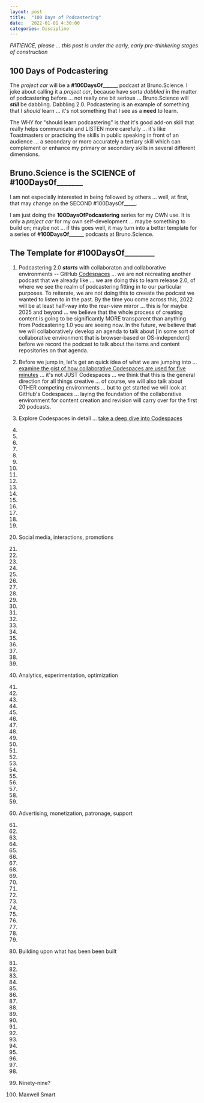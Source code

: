 ```yaml
---
layout: post
title:  "100 Days of Podcastering"
date:   2022-01-01 4:30:00
categories: Discipline
---
```



*PATIENCE, please ... this post is under the early, early pre-thinkering stages of construction*

## 100 Days of Podcastering

The *project car* will be a **#100DaysOf______** podcast at Bruno.Science. I joke about calling it a *project car*, because have sorta *dabbled* in the matter of podcastering before ... not really one bit serious ... Bruno.Science will ***still*** be dabbling. Dabbling 2.0. Podcastering is an example of something that I *should* learn ... it's not something that I see as a **need** to learn.

The WHY for "should learn podcastering" is that it's good add-on skill that really helps communicate and LISTEN more carefully ... it's like Toastmasters or practicing the skills in public speaking in front of an audience ... a secondary or more accurately a tertiary skill which can complement or enhance my primary or secondary skills in several different dimensions.

## Bruno.Science is the SCIENCE of #100Days0f_______

I am not especially interested in being followed by others ... well, at first, that may change on the SECOND #100DaysOf_____.

I am just doing the **100DaysOfPodcastering** series for my OWN use. It is only a *project car* for my own self-development ... maybe something to build on; maybe not ... if this goes well, it may turn into a better template for a series of **#100DaysOf______** podcasts at Bruno.Science.

## The Template for #100DaysOf________ 

1) Podcastering 2.0 ***starts*** with collaboraton and collaborative environments -- GitHub [Codespaces](https://docs.github.com/en/codespaces/overview#what-is-a-codespace) ... we are not recreating another podcast that we already like ... we are doing this to learn release 2.0, of where we see the realm of podcastering fitting in to our particular purposes. To reiterate, we are not doing this to creeate the podcast we wanted to listen to in the past. By the time you come across this, 2022 will be at least half-way into the rear-view mirror ... this is for maybe 2025 and beyond ... we believe that the whole process of creating content is going to be significantly MORE transparent than anything from Podcastering 1.0 you are seeing now. In the future, we believe that we will collaboratively develop an agenda to talk about [in some sort of collaborative environment that is browser-based or OS-independent] before we record the podcast to talk about the items and content repositories on that agenda.

2) Before we jump in, let's get an quick idea of what we are jumping into ... [examine the gist of how collaborative Codespaces are used for five minutes](https://docs.github.com/en/codespaces/getting-started/quickstart) ... it's not JUST Codespaces ... we think that this is the general direction for all things creative ... of course, we will also talk about OTHER competing environments ... but to get started we will look at GitHub's Codespaces ... laying the foundation of the collaborative environment for content creation and revision will carry over for the first 20 podcasts.

3) Explore Codespaces in detail ... [take a deep dive into Codespaces](https://docs.github.com/en/codespaces/getting-started/deep-dive)

4)

5)

6)

7)

8)

9)

10)

11)

12)

13)

14)

15)

16)

17)

18)

19)

20) Social media, interactions, promotions

21)

22)

23)

24)

25)

26)

27)

28)

29)

30)

31)

32)

33)

34)

35)

36)

37)

38)

39)

40) Analytics, experimentation, optimization 

41)

42)

43)

44)

45)

46)

47)

48)

49)

50)

51)

52)

53)

54)

55)

56)

57)

58)

59)

60) Advertising, monetization, patronage, support

61)

62)

63)

64)

65)

66)

67)

68)

69)

70)

71)

72)

73)

74)

75)

76)

77)

78)

79)

80) Building upon what has been been built

81)

82)

83)

84)

85)

86)

87)

88)

89)

90)

91)

92)

93)

94)

95)

96)

97)

98)

99) Ninety-nine?

100) Maxwell Smart
